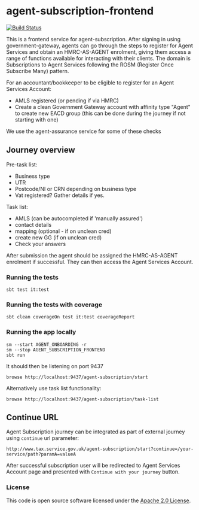 # agent-subscription-frontend

[![Build Status](https://travis-ci.org/hmrc/agent-subscription-frontend.svg)](https://travis-ci.org/hmrc/agent-subscription-frontend)

This is a frontend service for agent-subscription. After signing in using government-gateway, agents can go through the steps to
register for Agent Services and obtain an HMRC-AS-AGENT enrolment, giving them access a range of functions available for interacting
with their clients. The domain is Subscriptions to Agent Services 
following the ROSM (Register Once Subscribe Many) pattern.

For an accountant/bookkeeper to be eligible to register for an Agent Services Account:
- AMLS registered (or pending if via HMRC)
- Create a clean Government Gateway account with affinity type "Agent" to create new EACD group (this can be done during the journey if not starting with one)

We use the agent-assurance service for some of these checks

## Journey overview

Pre-task list:
- Business type
- UTR
- Postcode/NI or CRN depending on business type
- Vat registered? Gather details if yes.

Task list:
- AMLS (can be autocompleted if 'manually assured')
- contact details
- mapping (optional - if on unclean cred)
- create new GG (if on unclean cred)
- Check your answers

After submission the agent should be assigned the HMRC-AS-AGENT enrolment if successful. They can then access the Agent Services Account.


### Running the tests

    sbt test it:test
    
### Running the tests with coverage

    sbt clean coverageOn test it:test coverageReport    

### Running the app locally

    sm --start AGENT_ONBOARDING -r
    sm --stop AGENT_SUBSCRIPTION_FRONTEND
    sbt run
    
It should then be listening on port 9437

    browse http://localhost:9437/agent-subscription/start  
    
Alternatively use task list functionality:

    browse http://localhost:9437/agent-subscription/task-list  
  
    
## Continue URL

Agent Subscription journey can be integrated as part of external journey using `continue` url
parameter:
```
http://www.tax.service.gov.uk/agent-subscription/start?continue=/your-service/path?paramA=valueA
```
After successful subscription user will be redirected to Agent Services Account page and presented with `Continue with your journey` button.


### License 

This code is open source software licensed under the [Apache 2.0 License]("http://www.apache.org/licenses/LICENSE-2.0.html").
